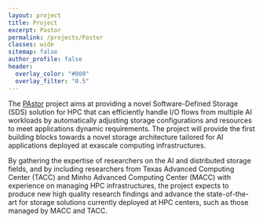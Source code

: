 ```yaml
---
layout: project
title: Project
excerpt: Pastor
permalink: /projects/Pastor
classes: wide
sitemap: false
author_profile: false
header:
  overlay_color: "#000"
  overlay_filter: "0.5"
---
```


The [PAstor](https://pastor-project.github.io) project aims at providing a novel Software-Defined Storage (SDS) solution for HPC that can efficiently handle I/O flows from multiple AI workloads by automatically adjusting storage configurations and resources to meet applications dynamic requirements. The project will provide the first building blocks towards a novel storage architecture tailored for AI applications deployed at exascale computing infrastructures.

By gathering the expertise of researchers on the AI and distributed storage fields, and by including researchers from Texas Advanced Computing Center (TACC) and Minho Advanced Computing Center (MACC) with experience on managing HPC infrastructures, the project expects to produce new high quality research findings and advance the state-of-the-art for storage solutions currently deployed at HPC centers, such as those managed by MACC and TACC.
